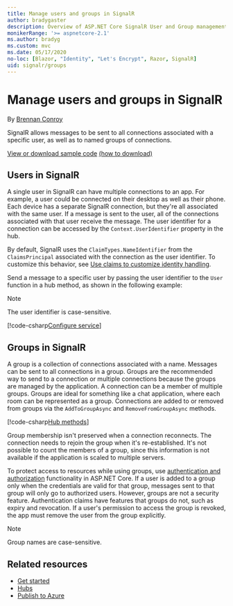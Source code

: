 ```yaml
---
title: Manage users and groups in SignalR
author: bradygaster
description: Overview of ASP.NET Core SignalR User and Group management.
monikerRange: '>= aspnetcore-2.1'
ms.author: bradyg
ms.custom: mvc
ms.date: 05/17/2020
no-loc: [Blazor, "Identity", "Let's Encrypt", Razor, SignalR]
uid: signalr/groups
---
```


# Manage users and groups in SignalR

By [Brennan Conroy](https://github.com/BrennanConroy)

SignalR allows messages to be sent to all connections associated with a specific user, as well as to named groups of connections.

[View or download sample code](https://github.com/dotnet/AspNetCore.Docs/tree/master/aspnetcore/signalr/groups/sample/) [(how to download)](xref:index#how-to-download-a-sample)

## Users in SignalR

A single user in SignalR can have multiple connections to an app. For example, a user could be connected on their desktop as well as their phone. Each device has a separate SignalR connection, but they're all associated with the same user. If a message is sent to the user, all of the connections associated with that user receive the message. The user identifier for a connection can be accessed by the `Context.UserIdentifier` property in the hub.

By default, SignalR uses the `ClaimTypes.NameIdentifier` from the `ClaimsPrincipal` associated with the connection as the user identifier. To customize this behavior, see [Use claims to customize identity handling](xref:signalr/authn-and-authz#use-claims-to-customize-identity-handling).

Send a message to a specific user by passing the user identifier to the `User` function in a hub method, as shown in the following example:

> [!NOTE]
> The user identifier is case-sensitive.

[!code-csharp[Configure service](groups/sample/Hubs/ChatHub.cs?range=29-32)]

## Groups in SignalR

A group is a collection of connections associated with a name. Messages can be sent to all connections in a group. Groups are the recommended way to send to a connection or multiple connections because the groups are managed by the application. A connection can be a member of multiple groups. Groups are ideal for something like a chat application, where each room can be represented as a group. Connections are added to or removed from groups via the `AddToGroupAsync` and `RemoveFromGroupAsync` methods.

[!code-csharp[Hub methods](groups/sample/Hubs/ChatHub.cs?range=15-27)]

Group membership isn't preserved when a connection reconnects. The connection needs to rejoin the group when it's re-established. It's not possible to count the members of a group, since this information is not available if the application is scaled to multiple servers.

To protect access to resources while using groups, use [authentication and authorization](xref:signalr/authn-and-authz) functionality in ASP.NET Core. If a user is added to a group only when the credentials are valid for that group, messages sent to that group will only go to authorized users. However, groups are not a security feature. Authentication claims have features that groups do not, such as expiry and revocation. If a user's permission to access the group is revoked, the app must remove the user from the group explicitly.

> [!NOTE]
> Group names are case-sensitive.

## Related resources

* [Get started](xref:tutorials/signalr)
* [Hubs](xref:signalr/hubs)
* [Publish to Azure](xref:signalr/publish-to-azure-web-app)

